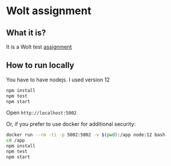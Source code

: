 # Wolt assignment

## What it is?

It is a Wolt test [assignment](https://c.smartrecruiters.com/sr-company-attachments-prod-dc5/5f05b5736bbcbc0ff2f7e7f3/d299cdb5-c0de-4c9d-8573-94a5ffdee6cb?r=s3-eu-central-1)

## How to run locally

You have to have nodejs. I used version 12

```sh
npm install
npm test
npm start
```

Open `http://localhost:5002`


Or, if you prefer to use docker for additional security:

```sh
docker run --rm -ti -p 5002:5002 -v $(pwd):/app node:12 bash
cd /app
npm install
npm test
npm start
```
